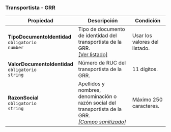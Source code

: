 ### Transportista - GRR

| Propiedad                                                    | Descripción                                                                  | **Condición**                 |
| ------------------------------------------------------------ | ---------------------------------------------------------------------------- | ----------------------------- |
| **TipoDocumentoIdentidad**  <br>`obligatorio`  <br>`number`  | Tipo de documento de identidad del transportista de la GRR.  <br>[[Ver listado]](../Listado/TipoDocumentoIdentidad.md) | Usar los valores del listado. |
| **ValorDocumentoIdentidad**  <br>`obligatorio`  <br>`string` | Número de RUC del transportista de la GRR.                 | 11 dígitos. |
| **RazonSocial**  <br>`obligatorio`  <br>`string`             | Apellidos y nombres, denominación o razón social del transportista de la GRR.  <br>[_[Campo sanitizado]_](../Paginas/CampoSanitizado.md) | Máximo 250 caracteres.        |